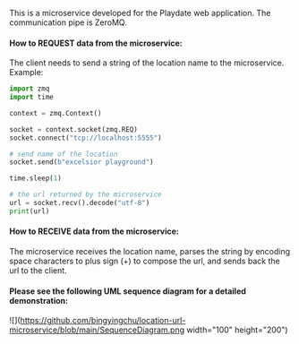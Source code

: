 This is a microservice developed for the Playdate web application. The communication pipe is ZeroMQ.

#### How to REQUEST data from the microservice:
The client needs to send a string of the location name to the microservice. Example:

```python
import zmq
import time

context = zmq.Context()

socket = context.socket(zmq.REQ)
socket.connect("tcp://localhost:5555")

# send name of the location
socket.send(b"excelsior playground")

time.sleep(1)

# the url returned by the microservice
url = socket.recv().decode("utf-8")
print(url)
```

#### How to RECEIVE data from the microservice:
The microservice receives the location name, parses the string by encoding space characters to plus sign (+) to compose the url, and sends back the url to the client.

#### Please see the following UML sequence diagram for a detailed demonstration:
![](https://github.com/bingyingchu/location-url-microservice/blob/main/SequenceDiagram.png width="100" height="200")